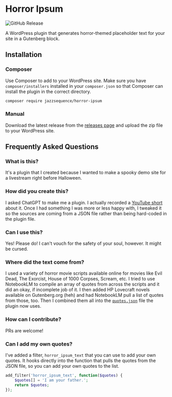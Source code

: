 # Horror Ipsum
![GitHub Release](https://img.shields.io/github/v/release/jazzsequence/horror-ipsum)

A WordPress plugin that generates horror-themed placeholder text for your site in a Gutenberg block.

## Installation

### Composer
Use Composer to add to your WordPress site. Make sure you have `composer/installers` installed in your `composer.json` so that Composer can install the plugin in the correct directory.

```bash
composer require jazzsequence/horror-ipsum
```

### Manual
Download the latest release from the [releases page](https://github.com/jazzsequence/horror-ipsum/releases) and upload the zip file to your WordPress site.

## Frequently Asked Questions

### What is this?
It's a plugin that I created because I wanted to make a spooky demo site for a livestream right before Halloween.

### How did you create this?
I asked ChatGPT to make me a plugin. I actually recorded a [YouTube short](https://youtube.com/shorts/27bH23ST96U?feature=share) about it. Once I had something I was more or less happy with, I tweaked it so the sources are coming from a JSON file rather than being hard-coded in the plugin file.

### Can I use this?
Yes! Please do! I can't vouch for the safety of your soul, however. It might be cursed.

### Where did the text come from?
I used a variety of horror movie scripts available online for movies like Evil Dead, The Exorcist, House of 1000 Corpses, Scream, etc. I tried to use NotebookLM to compile an array of quotes from across the scripts and it did an okay, if incomplete job of it. I then added HP Lovecraft novels available on Gutenberg.org (heh) and had NotebookLM pull a list of quotes from those, too. Then I combined them all into the [`quotes.json`](https://github.com/jazzsequence/horror-ipsum/blob/main/assets/json/quotes.json) file the plugin now uses.

### How can I contribute?
PRs are welcome!

### Can I add my own quotes?
I've added a filter, `horror_ipsum_text` that you can use to add your own quotes. It hooks directly into the function that pulls the quotes from the JSON file, so you can add your own quotes to the list.

```php
add_filter('horror_ipsum_text', function($quotes) {
	$quotes[] = 'I am your father.';
	return $quotes;
});
```
